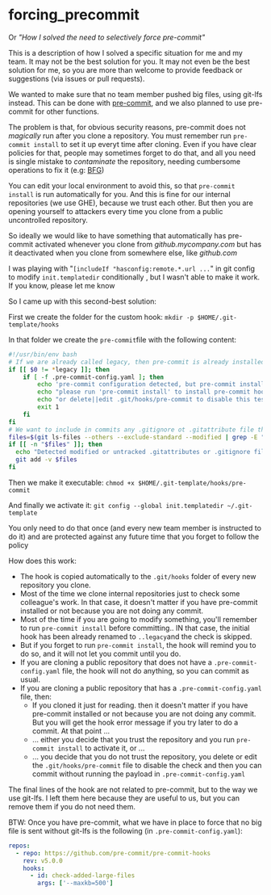 # forcing_precommit

Or *"How I solved the need to selectively force pre-commit"*

This is a description of how I solved a specific situation for me and my team. It may not be the best solution for you. It may not even be the best solution for me, so you are more than welcome to provide feedback or suggestions (via issues or pull requests).

We wanted to make sure that no team member pushed big files, using git-lfs instead. This can be done with [pre-commit](https://pre-commit.com/), and we also planned to use pre-commit for other functions.

The problem is that, for obvious security reasons, pre-commit does not *magically* run after you clone a repository. You must remember run `pre-commit install` to set it up everyt time after cloning. Even if you have clear policies for that, people may sometimes forget to do that, and all you need is single mistake to *contaminate* the repository, needing cumbersome operations to fix it (e.g: [BFG](https://rtyley.github.io/bfg-repo-cleaner/))

You can edit your local environment to avoid this, so that `pre-commit install` is run automatically for you. And this is fine for our internal repositories (we use GHE), because we trust each other. But then you are opening yourself to attackers every time you clone from a public uncontrolled repository.

So ideally we would like to have something that automatically has pre-commit activated whenever you clone from _github.mycompany.com_ but has it deactivated when you clone from somewhere else, like _github.com_

I was playing with "`[includeIf "hasconfig:remote.*.url ...`" in git config to modify `init.templatedir` conditionally , but I wasn't able to make it work. If you know, please let me know

So I came up with this second-best solution:

First we create the folder for the  custom hook: `mkdir -p $HOME/.git-template/hooks`
 
In that folder we create the `pre-commit`file with the following content:

```bash
#!/usr/bin/env bash
# If we are already called legacy, then pre-commit is already installed
if [[ $0 != *legacy ]]; then
    if [ -f .pre-commit-config.yaml ]; then
        echo 'pre-commit configuration detected, but pre-commit install was never run' 1>&2
        echo "please run 'pre-commit install' to install pre-commit hooks" 1>&2
        echo "or delete||edit .git/hooks/pre-commit to disable this test" 1>&2
        exit 1
    fi
fi
# We want to include in commits any .gitignore ot .gitattribute file that is not yet committed
files=$(git ls-files --others --exclude-standard --modified | grep -E "(.*/)?\.gitattributes|(.*/)?\.gitignore")
if [[ -n "$files" ]]; then
  echo "Detected modified or untracked .gitattributes or .gitignore file(s). Staging them now..." 1>&2
  git add -v $files
fi
```

Then we make it executable: `chmod +x $HOME/.git-template/hooks/pre-commit`

And finally we activate it: `git config --global init.templatedir ~/.git-template`

You only need to do that once (and every new team member is instructed to do it) and are protected against any future time that you forget to follow the policy

How does this work:

- The hook is copied automatically to the `.git/hooks` folder of every new repository you clone.
- Most of the time we clone internal repositories just to check some colleague's work. In that case, it doesn't matter if you have pre-commit installed or not because you are not doing any commit.
- Most of the time if you are going to modify something, you'll remember to run `pre-commit install` before committing.. IN that case, the initial hook has been already renamed to `..legacy`and the check is skipped.
- But if you forget to run `pre-commit install`, the hook will remind you to do so, and it will not let you commit until you do.
- If you are cloning a public repository that does not have a `.pre-commit-config.yaml` file, the hook will not do anything, so you can commit as usual.
- If you are cloning a public repository that has a `.pre-commit-config.yaml` file, then:
  - If you cloned it just for reading. then it doesn't matter if you have pre-commit installed or not because you are not doing any commit. But you will get the hook error message if you try later to do a commit. At that point ...
  - ... either you decide that you trust the repository and you run `pre-commit install` to activate it, or ...
  - ... you decide that you do not trust the repository, you delete or edit the `.git/hooks/pre-commit` file to disable the check and then you can commit without running the payload in `.pre-commit-config.yaml`

The final lines of the hook are not related to pre-commit, but to the way we use git-lfs. I left them here because they are useful to us, but you can remove them if you do not need them.

BTW: Once you have pre-commit, what we have in place to force that no big file is sent without git-lfs is the following (in `.pre-commit-config.yaml`):

```yaml
repos:
  - repo: https://github.com/pre-commit/pre-commit-hooks
    rev: v5.0.0
    hooks:
      - id: check-added-large-files
        args: ['--maxkb=500']
```
